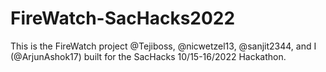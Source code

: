 # FireWatch-SacHacks2022

This is the FireWatch project @Tejiboss, @nicwetzel13, @sanjit2344, and I (@ArjunAshok17) built for the SacHacks 10/15-16/2022 Hackathon.

